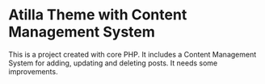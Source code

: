 # Atilla Theme with Content Management System



This is a project created with core PHP. It includes a Content Management System for adding, updating and deleting posts. It needs some improvements.
